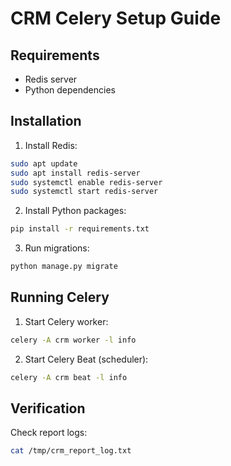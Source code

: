 # CRM Celery Setup Guide

## Requirements
- Redis server
- Python dependencies

## Installation
1. Install Redis:
```bash
sudo apt update
sudo apt install redis-server
sudo systemctl enable redis-server
sudo systemctl start redis-server
```

2. Install Python packages:
```bash
pip install -r requirements.txt
```

3. Run migrations:
```bash
python manage.py migrate
```

## Running Celery
1. Start Celery worker:
```bash
celery -A crm worker -l info
```

2. Start Celery Beat (scheduler):
```bash
celery -A crm beat -l info
```

## Verification
Check report logs:
```bash
cat /tmp/crm_report_log.txt
```
